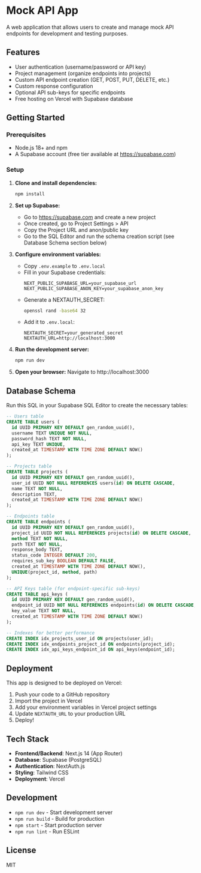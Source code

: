 # Mock API App

A web application that allows users to create and manage mock API endpoints for development and testing purposes.

## Features

- User authentication (username/password or API key)
- Project management (organize endpoints into projects)
- Custom API endpoint creation (GET, POST, PUT, DELETE, etc.)
- Custom response configuration
- Optional API sub-keys for specific endpoints
- Free hosting on Vercel with Supabase database

## Getting Started

### Prerequisites

- Node.js 18+ and npm
- A Supabase account (free tier available at https://supabase.com)

### Setup

1. **Clone and install dependencies:**
   ```bash
   npm install
   ```

2. **Set up Supabase:**
   - Go to https://supabase.com and create a new project
   - Once created, go to Project Settings > API
   - Copy the Project URL and anon/public key
   - Go to the SQL Editor and run the schema creation script (see Database Schema section below)

3. **Configure environment variables:**
   - Copy `.env.example` to `.env.local`
   - Fill in your Supabase credentials:
     ```
     NEXT_PUBLIC_SUPABASE_URL=your_supabase_url
     NEXT_PUBLIC_SUPABASE_ANON_KEY=your_supabase_anon_key
     ```
   - Generate a NEXTAUTH_SECRET:
     ```bash
     openssl rand -base64 32
     ```
   - Add it to `.env.local`:
     ```
     NEXTAUTH_SECRET=your_generated_secret
     NEXTAUTH_URL=http://localhost:3000
     ```

4. **Run the development server:**
   ```bash
   npm run dev
   ```

5. **Open your browser:**
   Navigate to http://localhost:3000

## Database Schema

Run this SQL in your Supabase SQL Editor to create the necessary tables:

```sql
-- Users table
CREATE TABLE users (
  id UUID PRIMARY KEY DEFAULT gen_random_uuid(),
  username TEXT UNIQUE NOT NULL,
  password_hash TEXT NOT NULL,
  api_key TEXT UNIQUE,
  created_at TIMESTAMP WITH TIME ZONE DEFAULT NOW()
);

-- Projects table
CREATE TABLE projects (
  id UUID PRIMARY KEY DEFAULT gen_random_uuid(),
  user_id UUID NOT NULL REFERENCES users(id) ON DELETE CASCADE,
  name TEXT NOT NULL,
  description TEXT,
  created_at TIMESTAMP WITH TIME ZONE DEFAULT NOW()
);

-- Endpoints table
CREATE TABLE endpoints (
  id UUID PRIMARY KEY DEFAULT gen_random_uuid(),
  project_id UUID NOT NULL REFERENCES projects(id) ON DELETE CASCADE,
  method TEXT NOT NULL,
  path TEXT NOT NULL,
  response_body TEXT,
  status_code INTEGER DEFAULT 200,
  requires_sub_key BOOLEAN DEFAULT FALSE,
  created_at TIMESTAMP WITH TIME ZONE DEFAULT NOW(),
  UNIQUE(project_id, method, path)
);

-- API Keys table (for endpoint-specific sub-keys)
CREATE TABLE api_keys (
  id UUID PRIMARY KEY DEFAULT gen_random_uuid(),
  endpoint_id UUID NOT NULL REFERENCES endpoints(id) ON DELETE CASCADE,
  key_value TEXT NOT NULL,
  created_at TIMESTAMP WITH TIME ZONE DEFAULT NOW()
);

-- Indexes for better performance
CREATE INDEX idx_projects_user_id ON projects(user_id);
CREATE INDEX idx_endpoints_project_id ON endpoints(project_id);
CREATE INDEX idx_api_keys_endpoint_id ON api_keys(endpoint_id);
```

## Deployment

This app is designed to be deployed on Vercel:

1. Push your code to a GitHub repository
2. Import the project in Vercel
3. Add your environment variables in Vercel project settings
4. Update `NEXTAUTH_URL` to your production URL
5. Deploy!

## Tech Stack

- **Frontend/Backend**: Next.js 14 (App Router)
- **Database**: Supabase (PostgreSQL)
- **Authentication**: NextAuth.js
- **Styling**: Tailwind CSS
- **Deployment**: Vercel

## Development

- `npm run dev` - Start development server
- `npm run build` - Build for production
- `npm start` - Start production server
- `npm run lint` - Run ESLint

## License

MIT
